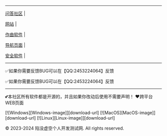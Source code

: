 
-----------------------------------------------
[问答社区](https://answer.xianmoxukong.top/) |

[网站](https://xianmoxukong.top/)  |

[作曲软件](https://cidaiji.com/)  |

[导航页面](https://xianmoxukong.top/download/apps/)  |

[安全软件](https://bobouge.com) |


----------------------------------------------
✅如果你需要反馈BUG可以在【QQ:2453224064】反馈

✅如果你需要反馈BUG可以在【QQ:2453224064】反馈

---------------------------------------------

💕本社区所有软件都是开源的，并且如果你改动后使用不需要声明！
❤️跨平台WEB页面


[![Windows][Windows-image]][download-url]
[![MacOS][MacOS-image]][download-url]
[![Linux][Linux-image]][download-url]

© 2023-2024 陷没虚空个人开发测试网. All rights reserved.
